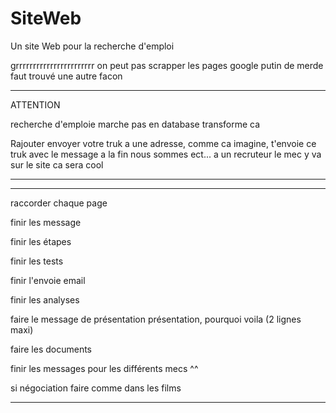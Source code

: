 # SiteWeb

Un site Web pour la recherche d'emploi

grrrrrrrrrrrrrrrrrrrrrrr on peut pas scrapper les pages google putin de merde faut trouvé une autre facon






--------------------------------------------------

ATTENTION 

recherche d'emploie marche pas en database transforme ca

Rajouter envoyer votre truk a une adresse, comme ca imagine, t'envoie ce truk avec le message a la fin nous sommes ect...
a un recruteur le mec y va sur le site ca sera cool

-------------------------------------------------



-------------------------------------------------------------------------------------------------------------------------------

raccorder chaque page

finir les message

finir les étapes

finir les tests

finir l'envoie email

finir les analyses

faire le message de présentation présentation, pourquoi voila (2 lignes maxi)

faire les documents

finir les messages pour les différents mecs ^^

si négociation faire comme dans les films

-------------------------------------------------------------------------------------------------------------------------------




